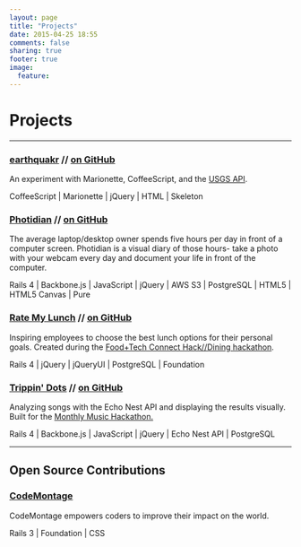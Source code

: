 ```yaml
---
layout: page
title: "Projects"
date: 2015-04-25 18:55
comments: false
sharing: true
footer: true
image:
  feature:
---
```

# Projects

---

### <a href="http://alexshook.com/earthquakr" target="_blank">earthquakr</a> // <a href="https://github.com/alexshook/earthquakr" target="_blank">on GitHub</a>

An experiment with Marionette, CoffeeScript, and the <a href="http://earthquake.usgs.gov/earthquakes/feed/v1.0/geojson.php" target="_blank">USGS API</a>.

CoffeeScript | Marionette | jQuery | HTML | Skeleton

### <a href="http://photidian.herokuapp.com/" target="_blank">Photidian</a> // <a href="https://github.com/alexshook/photidian" target="_blank">on GitHub</a>

The average laptop/desktop owner spends five hours per day in front of a computer screen. Photidian is a visual diary of those hours- take a photo with your webcam every day and document your life in front of the computer.

Rails 4 | Backbone.js | JavaScript | jQuery | AWS S3 | PostgreSQL | HTML5 | HTML5 Canvas | Pure

### <a href="http://ratemylunch.herokuapp.com/" target="_blank">Rate My Lunch</a> // <a href="https://github.com/alexshook/ratemylunch">on GitHub</a>
Inspiring employees to choose the best lunch options for their personal goals. Created during the <a href="https://www.hackerleague.org/hackathons/hack-slash-slash-dining-nyc">Food+Tech Connect Hack//Dining hackathon</a>.

Rails 4 | jQuery | jQueryUI | PostgreSQL | Foundation

### <a href="http://trippindots.herokuapp.com/" target="_blank">Trippin' Dots</a> // <a href="https://github.com/alexshook/trippindots" target="_blank">on GitHub</a>

Analyzing songs with the Echo Nest API and displaying the results visually. Built for the <a href="http://monthlymusichackathon.org/">Monthly Music Hackathon.</a>

Rails 4 | Backbone.js | JavaScript | jQuery | Echo Nest API | PostgreSQL

---

## Open Source Contributions

### <a href="https://github.com/CodeMontageHQ/codemontage/commit/f3bd04c6db82cb297320ba44fab703e375b9d1e4" target="_blank">CodeMontage</a>
CodeMontage empowers coders to improve their impact on the world.

Rails 3 | Foundation | CSS
